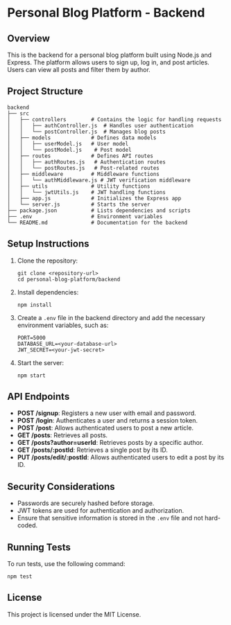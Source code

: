 # Personal Blog Platform - Backend

## Overview
This is the backend for a personal blog platform built using Node.js and Express. The platform allows users to sign up, log in, and post articles. Users can view all posts and filter them by author.

## Project Structure
```
backend
├── src
│   ├── controllers        # Contains the logic for handling requests
│   │   ├── authController.js  # Handles user authentication
│   │   └── postController.js  # Manages blog posts
│   ├── models             # Defines data models
│   │   ├── userModel.js   # User model
│   │   └── postModel.js    # Post model
│   ├── routes             # Defines API routes
│   │   ├── authRoutes.js   # Authentication routes
│   │   └── postRoutes.js   # Post-related routes
│   ├── middleware         # Middleware functions
│   │   └── authMiddleware.js # JWT verification middleware
│   ├── utils              # Utility functions
│   │   └── jwtUtils.js    # JWT handling functions
│   ├── app.js             # Initializes the Express app
│   └── server.js          # Starts the server
├── package.json           # Lists dependencies and scripts
├── .env                   # Environment variables
└── README.md              # Documentation for the backend
```

## Setup Instructions
1. Clone the repository:
   ```
   git clone <repository-url>
   cd personal-blog-platform/backend
   ```

2. Install dependencies:
   ```
   npm install
   ```

3. Create a `.env` file in the backend directory and add the necessary environment variables, such as:
   ```
   PORT=5000
   DATABASE_URL=<your-database-url>
   JWT_SECRET=<your-jwt-secret>
   ```

4. Start the server:
   ```
   npm start
   ```

## API Endpoints
- **POST /signup**: Registers a new user with email and password.
- **POST /login**: Authenticates a user and returns a session token.
- **POST /post**: Allows authenticated users to post a new article.
- **GET /posts**: Retrieves all posts.
- **GET /posts?author=userId**: Retrieves posts by a specific author.
- **GET /posts/:postId**: Retrieves a single post by its ID.
- **PUT /posts/edit/:postId**: Allows authenticated users to edit a post by its ID.

## Security Considerations
- Passwords are securely hashed before storage.
- JWT tokens are used for authentication and authorization.
- Ensure that sensitive information is stored in the `.env` file and not hard-coded.

## Running Tests
To run tests, use the following command:
```
npm test
```

## License
This project is licensed under the MIT License.